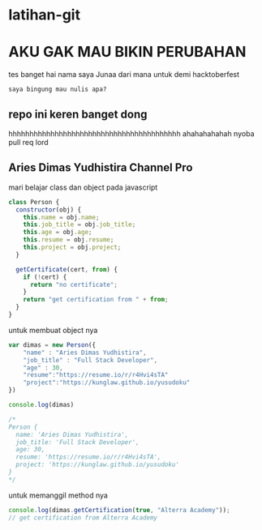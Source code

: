 # latihan-git

<h1>AKU GAK MAU BIKIN PERUBAHAN</h1>

tes banget
hai nama saya Junaa dari mana untuk demi hacktoberfest

```
saya bingung mau nulis apa?
```

## repo ini keren banget dong

hhhhhhhhhhhhhhhhhhhhhhhhhhhhhhhhhhhhhhhhh
ahahahahahah nyoba pull req lord

## Aries Dimas Yudhistira Channel Pro

mari belajar class dan object pada javascript

```js
class Person {
  constructor(obj) {
    this.name = obj.name;
    this.job_title = obj.job_title;
    this.age = obj.age;
    this.resume = obj.resume;
    this.project = obj.project;
  }

  getCertificate(cert, from) {
    if (!cert) {
      return "no certificate";
    }
    return "get certification from " + from;
  }
}
```

untuk membuat object nya

```js
var dimas = new Person({
    "name" : "Aries Dimas Yudhistira",
    "job_title" : "Full Stack Developer",
    "age" : 30,
    "resume":"https://resume.io/r/r4Hvi4sTA"
    "project":"https://kunglaw.github.io/yusudoku"
})

console.log(dimas)

/*
Person {
  name: 'Aries Dimas Yudhistira',
  job_title: 'Full Stack Developer',
  age: 30,
  resume: 'https://resume.io/r/r4Hvi4sTA',
  project: 'https://kunglaw.github.io/yusudoku'
}
*/

```

untuk memanggil method nya

```js
console.log(dimas.getCertification(true, "Alterra Academy"));
// get certification from Alterra Academy
```
